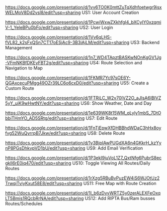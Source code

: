 https://docs.google.com/presentation/d/1vv6TO0K0mttZuTqXdhfoetwgr9isxWELMoV8Dd2vsl8/edit?usp=sharing US1: User Account Creation

https://docs.google.com/presentation/d/1PcwiWxwZXkhfgl4_bXCyIY0xzqmiV-1_YeleBPu0bFo/edit?usp=sharing US2: User Login

https://docs.google.com/presentation/d/1Vv6qLHS-fVL82_k2sFxQSn7CT17oESjAc9-3B3iAjLM/edit?usp=sharing US3: Backend Management

https://docs.google.com/presentation/d/1n7_WD4TApztBASKwNOnKgGV1Jg-VFmNKBfDKEyFBT2g/edit?usp=sharing US4: Route Selection and Navigation to Map

https://docs.google.com/presentation/d/1FKMR7Yc97sOE6Y-QGAxcecuPMgg49OZr39LC6o6cxD0/edit?usp=sharing US5: Create a Custom Route

https://docs.google.com/presentation/d/1FTRiLC_W2v70IVZ2O_aJIsA6IBlVZ5yY_uiK9wHwtNY/edit?usp=sharing US6: Show Weather, Date and Day

https://docs.google.com/presentation/d/1e639WK8t15WM_qLyly1mbS_7DtObbiTHmYO_AD5SRtg/edit?usp=sharing US7: Edit Route

https://docs.google.com/presentation/d/1FnTjEpwXfDHBBhdWDaC3hHx8oyfvg52WuQyrrpB7Jkw/edit?usp=sharing US8: Delete Route

https://docs.google.com/presentation/d/1y3BjpIAwPUGdXA6n4GKkrH_kzYynP8PGsDhkvpVD1bU/edit?usp=sharing US9: Add Email Verification

https://docs.google.com/presentation/d/1P3ekI9juVoL1Z7_QxtNfg6PubrS8ecgkIl6rE0iq470/edit?usp=sharing US10: Toggle Viewing All Routes/Daily Routes

https://docs.google.com/presentation/d/1rXzg5RBuBvPuzEW4iS6WJOtUz2TrwqiTviyKxut58E8/edit?usp=sharing US11: Free Map with Route Creation

https://docs.google.com/presentation/d/1I_b6zDvvWRTZ5y0zerALEXFeOxqLT5Bmis1RQcbRrNA/edit?usp=sharing US12: Add RIPTA Bus/Ram busses Routes/Schedules
